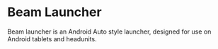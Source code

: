 # Beam Launcher

Beam launcher is an Android Auto style launcher, designed for use on Android tablets and headunits.
